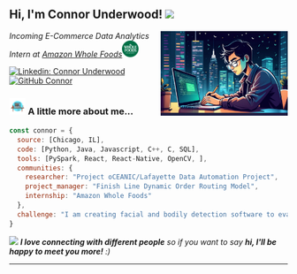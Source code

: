 <h2> Hi, I'm Connor Underwood! <img src="https://media.giphy.com/media/mGcNjsfWAjY5AEZNw6/giphy.gif" width="50"></h2>
<img align='right' src="./images/connor_study.jpg" width="230">
<p><em>Incoming E-Commerce Data Analytics Intern at <a href="https://www.wholefoodsmarket.com/">Amazon Whole Foods</a><img src="./images/wholefoods.png" width="30"></br>


</em></p>

[![Linkedin: Connor Underwood](https://img.shields.io/badge/-thaianebraga-blue?style=flat-square&logo=Linkedin&logoColor=white&link=https://www.linkedin.com/in/thaianebraga/)](https://www.linkedin.com/in/connorunderwood2004)
[![GitHub Connor](https://img.shields.io/github/followers/thaiane?label=follow&style=social)](https://github.com/Thaiane)


### <img src="./images/desktop.jpeg" width="30"> A little more about me...  

```javascript
const connor = {
  source: [Chicago, IL],
  code: [Python, Java, Javascript, C++, C, SQL],
  tools: [PySpark, React, React-Native, OpenCV, ],
  communities: {
    researcher: "Project oCEANIC/Lafayette Data Automation Project",
    project_manager: "Finish Line Dynamic Order Routing Model",
    internship: "Amazon Whole Foods"
  },
  challenge: "I am creating facial and bodily detection software to evaluate the form of gym exercises"
}
```

<img src="https://media.giphy.com/media/LnQjpWaON8nhr21vNW/giphy.gif" width="60"> <em><b>I love connecting with different people</b> so if you want to say <b>hi, I'll be happy to meet you more!</b> :)</em>

---

